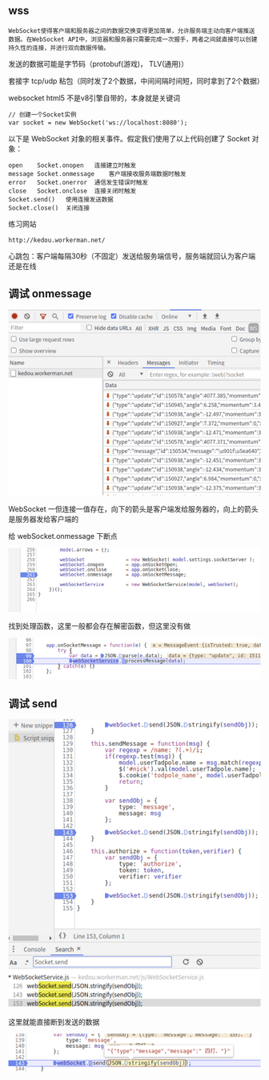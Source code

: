 ## wss

    WebSocket使得客户端和服务器之间的数据交换变得更加简单，允许服务端主动向客户端推送数据。在WebSocket API中，浏览器和服务器只需要完成一次握手，两者之间就直接可以创建持久性的连接，并进行双向数据传输。
    
发送的数据可能是字节码（protobuf(游戏)， TLV(通用)）

套接字 tcp/udp 粘包（同时发了2个数据，中间间隔时间短，同时拿到了2个数据）

websocket html5 不是v8引擎自带的，本身就是关键词

    // 创建一个Socket实例
    var socket = new WebSocket('ws://localhost:8080'); 
    
以下是 WebSocket 对象的相关事件。假定我们使用了以上代码创建了 Socket 对象：

    open	Socket.onopen	连接建立时触发
    message	Socket.onmessage	客户端接收服务端数据时触发
    error	Socket.onerror	通信发生错误时触发
    close	Socket.onclose	连接关闭时触发
    Socket.send()	使用连接发送数据
    Socket.close()	关闭连接

练习网站

    http://kedou.workerman.net/

心跳包：客户端每隔30秒（不固定）发送给服务端信号，服务端就回认为客户端还是在线

## 调试 onmessage

![debugger](../img/34.png)

WebSocket 一但连接一值存在，向下的箭头是客户端发给服务器的，向上的箭头是服务器发给客户端的

给 webSocket.onmessage 下断点

![debugger](../img/35.png)

找到处理函数，这里一般都会存在解密函数，但这里没有做

![debugger](../img/36.png)

## 调试 send

![debugger](../img/37.png)

这里就能直接断到发送的数据

![debugger](../img/38.png)

